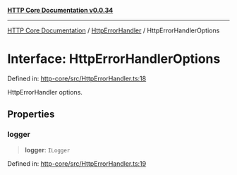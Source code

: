 [**HTTP Core Documentation v0.0.34**](../../README.md)

***

[HTTP Core Documentation](../../modules.md) / [HttpErrorHandler](../README.md) / HttpErrorHandlerOptions

# Interface: HttpErrorHandlerOptions

Defined in: [http-core/src/HttpErrorHandler.ts:18](https://github.com/stonemjs/http-core/blob/16d44b2a21e4f4bf5742d6461b8beebcd7cc1d0b/src/HttpErrorHandler.ts#L18)

HttpErrorHandler options.

## Properties

### logger

> **logger**: `ILogger`

Defined in: [http-core/src/HttpErrorHandler.ts:19](https://github.com/stonemjs/http-core/blob/16d44b2a21e4f4bf5742d6461b8beebcd7cc1d0b/src/HttpErrorHandler.ts#L19)
